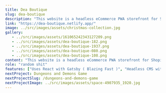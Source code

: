 ```yaml
---
title: Dea Boutique
slug: dea-boutique
description: "This website is a headless eCommerce PWA storefront for Shopify."
link: "https://dea-boutique.netlify.app/"
image: ../src/images/assets/christmas-collection.jpg
gallery:
   - ../src/images/assets/161065242343127209.png
   - ../src/images/assets/dea-boutique-182.png
   - ../src/images/assets/dea-boutique-1937.png
   - ../src/images/assets/dea-boutique-080.png
   - ../src/images/assets/dea-boutique-108.png
content: "This website is a headless eCommerce PWA storefront for Shopify. Powered by Gatsby and developed by Seimi Terasaki"
role: "random shit"
features: ["Uses React with Gatsby ( Blazing Fast )", "Headless CMS with Shopify CMS","GraphQL","Shopify Store API", "SEO supported ( with og tags )","Product Search with pagination","Create an account on checkout","Social media share","Responsive Design"]
nextProject: Dungeons and Demons Game
nextProjectSlug: /dungeons-and-demons-game
nextProjectImage: ../src/images/assets/space-4907935_1920.jpg
---
```


